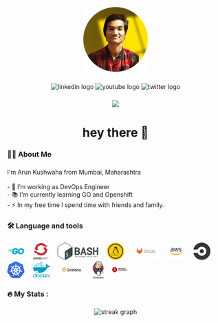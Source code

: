 <div align="center">
  <img height="150" src="profile-pic.png"  />
</div>

###

<div align="center">
  <img src="https://img.shields.io/static/v1?message=LinkedIn&logo=linkedin&label=&color=0077B5&logoColor=white&labelColor=&style=for-the-badge" height="25" alt="linkedin logo"  />
  <img src="https://img.shields.io/static/v1?message=Youtube&logo=youtube&label=&color=FF0000&logoColor=white&labelColor=&style=for-the-badge" height="25" alt="youtube logo"  />
  <img src="https://img.shields.io/static/v1?message=Twitter&logo=twitter&label=&color=1DA1F2&logoColor=white&labelColor=&style=for-the-badge" height="25" alt="twitter logo"  />
</div>

###

<div align="center">
  <img src="https://visitor-badge.laobi.icu/badge?page_id=maurodesouza.maurodesouza&"  />
</div>

###

<h1 align="center">hey there 👋</h1>

###

<h3 align="left">👩‍💻  About Me</h3>

###

<p align="left">I'm Arun Kushwaha from Mumbai, Maharashtra <br><br>- 🔭 I’m working as DevOps Engineer<br>- 📚 I'm currently learning GO and Openshift<br>- ⚡ In my free time I spend time with friends and family. </p>

###

<h3 align="left">🛠 Language and tools</h3>

###

<div align="left">
  <img src="go-logosvg.svg" height="40" alt="go logo"  />
  <img width="12" />
  <img src="Openshift.svg" height="40" alt="Openshift logo"  />
  <img width="12" />
  <img src="bash-logo.png" height="40" alt="Bash logo"  />
  <img width="12" />
  <img src="linux.png" height="40" alt="linux logo"  />
  <img width="12" />
  <img src="GitLab.svg" height="40" alt="Gitlab logo"  />
  <img width="12" />
  <img src="aws.png" height="40" alt="AWS logo"  />
  <img width="12" />
  <img src="circleci-plain.svg" height="40" alt="circleci logo"  />
  <img width="12" />
  <img src="kubernetes-plain.svg" height="40" alt="kubernetes logo"  />
  <img width="12" />
  <img src="docker.svg" height="40" alt="docker logo"  />
  <img width="12" />
  <img src="Grafana.png" height="40" alt="Grafana logo"  />
  <img width="12" />
  <img src="jenkins.svg" height="40" alt="Jenkins logo"  />
  <img width="12" />
  <img src="ansible.svg" height="40" alt="Ansible logo"  />  
</div>

###

<h3 align="left">🔥   My Stats :</h3>

###

<div align="center">
  <img src="https://streak-stats.demolab.com?user=maurodesouza&locale=en&mode=daily&theme=dark&hide_border=false&border_radius=5&order=3" height="220" alt="streak graph"  />
</div>

###
